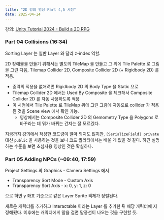 ```yaml
---
title: "2D 강의 영상 Part 4,5 시청"
date: 2025-04-14
---
```


강의: [Unity Tutorial 2024 - Build a 2D RPG](https://www.youtube.com/playlist?list=PLy1Xj-4F5G_cytIH8by-bZ9TVj5qKMlZn)

### Part 04 Collisions (16:34)

Sorting Layer 는 일반 Layer 와 달리 z-index 역할.

2D 장애물을 만들기 위해서는 별도의 TileMap 을 만들고 그 위에 Tile Palette 로 그림을 그린 다음, Tilemap Collider 2D, Composite Collider 2D (+ Rigidbody 2D) 를 적용.

- 중력의 적용을 없애려면 Rigidbody 2D 의 Body Type 을 Static 으로
- Tilemap Collider 2D 에서는 Used By Composite 을 체크해서 Composite Collider 2D 를 자동 사용하도록 적용
- 이 시점에서 Tile Palette 로 TileMap 위에 그린 그림에 자동으로 collider 가 적용된 것을 Scene view 에서 확인 가능.
  - 영상에서는 Composite Collider 2D 의 Gemometry Type 을 Polygons 로 바꾸라는 데 뭐가 바뀌는 건지는 잘 모르겠다.

지금까지 강의에서 작성한 코드량이 얼마 되지도 않지만, `[SerializeField] private` 대신 `public` 을 사용하는 것을 보니 코드 퀄리티에서는 배울 게 없을 것 같다. 하긴 설명하는 수준을 보면 초심자용 영상인 것은 확실하다.

### Part 05 Adding NPCs (~09:40, 17:59)

Project Settings 의 Graphics - Camera Settings 에서
- Transparency Sort Mode - Custom Axis
- Transparency Sort Axis - x: 0, y: 1, z: 0

으로 하면 y 좌표 기준으로 같은 Layer Sprite 객체가 정렬된다.

새로운 캐릭터를 추가하고 Interactable 이라는 Layer 를 추가한 뒤 해당 캐릭터에 지정해줬다. 이후에는 캐릭터에게 말을 걸면 말풍선이 나오는 것을 구현할 듯.
